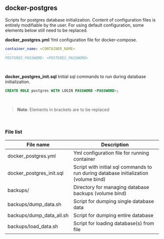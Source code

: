 ## docker-postgres

Scripts for postgres database initialization.
Content of configuration files is entirely modifiable by the user. For using default configuration, some elements below still need to be replaced.
<br>

**docker_postgres.yml**
Yml configuration file for docker-compose. 
```yaml
container_name: <CONTAINER_NAME>
...
POSTGRES_PASSWORD: <POSTGRES_PASSWORD>
```
<br>

**docker_postgres_init.sql**
Initial sql commands to run during database initialization.
```sql
CREATE ROLE postgres WITH LOGIN PASSWORD <PASSWORD>;
```
<br>

> **Note**: Elements in brackets are to be replaced

<br>

### File list
|File name                 |Description |
|--------------------------|------------|
|docker_postgres.yml       |Yml configuration file for running container |
|docker_postgres_init.sql  |Script with initial sql commands to run during database initialization (volume bind) |
|backups/                  |Directory for managing database backups (volume bind) |
|backups/dump_data.sh      |Script for dumping single database data      |
|backups/dump_data_all.sh  |Script for dumping entire database           |
|backups/load_data.sh      |Script for loading database(s) from file     |
